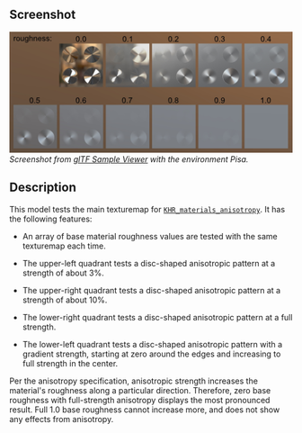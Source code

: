 ## Screenshot

![screenshot](screenshot/screenshot_Large.jpg)
<br/>_Screenshot from [glTF Sample Viewer](https://github.khronos.org/glTF-Sample-Viewer-Release/) with the environment Pisa._

## Description

This model tests the main texturemap for [`KHR_materials_anisotropy`](https://github.com/KhronosGroup/glTF/tree/main/extensions/2.0/Khronos/KHR_materials_anisotropy).  It has the following features:

- An array of base material roughness values are tested with the same texturemap each time.

- The upper-left quadrant tests a disc-shaped anisotropic pattern at a strength of about 3%.

- The upper-right quadrant tests a disc-shaped anisotropic pattern at a strength of about 10%.

- The lower-right quadrant tests a disc-shaped anisotropic pattern at a full strength.

- The lower-left quadrant tests a disc-shaped anisotropic pattern with a gradient strength, starting at zero around the edges and increasing to full strength in the center.

Per the anisotropy specification, anisotropic strength increases the material's roughness along a particular direction.  Therefore, zero base roughness with full-strength anisotropy displays the most pronounced result.  Full 1.0 base roughness cannot increase more, and does not show any effects from anisotropy.
